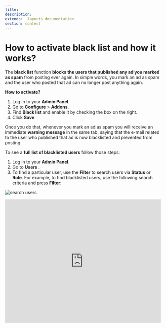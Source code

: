 ```yaml
---
title:
description:
extends: _layouts.documentation
section: content
---
```


# How to activate black list and how it works?

The  **black list**  function  **blocks the users that published any ad you marked as spam**  from posting ever again. In simple words, you mark an ad as spam and the user who posted that ad can no longer post anything again.

**How to activate?**

1.  Log in to your  **Admin Panel**.
2.  Go to  **Configure**  >  **Addons**.
3.  Find **Black list** and enable it by checking the box on the right. 
4. Click **Save**.

  Once you do that, whenever you mark an ad as spam you will receive an immediate  **warning message** in the same tab, saying that 
  the e-mail related to the user who published that ad is now blacklisted and prevented from posting.

To see a  **full list of blacklisted users**  follow those steps:

1.  Log in to your  **Admin Panel**.
2.  Go to  **Users** .
3.  To find a particular user, use the **Filter** to search users via **Status** or **Role**. For example, to find blacklisted users, use the following search criteria and press **Filter**:

![search users](/assets/images/search%20users.png)


<iframe width="100%" height="400px" src="https://www.youtube.com/embed/_Q5yiAxcIKM" title="Yclas video" frameborder="0" allow="accelerometer; autoplay; clipboard-write; encrypted-media; gyroscope; picture-in-picture" allowfullscreen></iframe>
 
